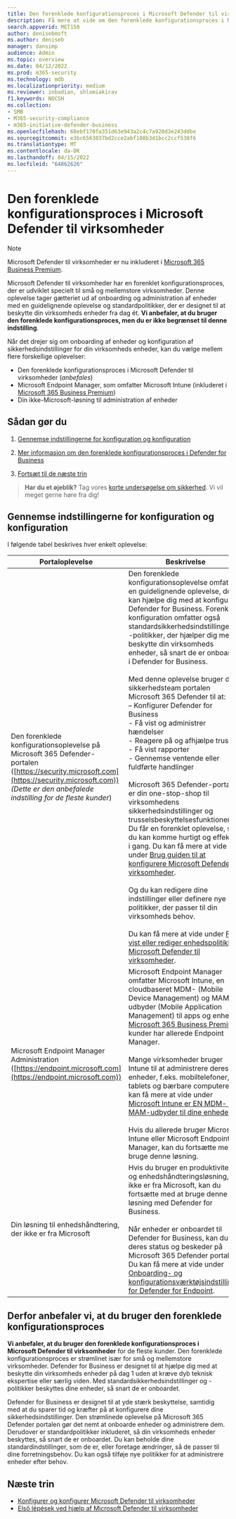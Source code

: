 ```yaml
---
title: Den forenklede konfigurationsproces i Microsoft Defender til virksomheder
description: Få mere at vide om den forenklede konfigurationsproces i Microsoft Defender til virksomheder
search.appverid: MET150
author: denisebmsft
ms.author: deniseb
manager: dansimp
audience: Admin
ms.topic: overview
ms.date: 04/12/2022
ms.prod: m365-security
ms.technology: mdb
ms.localizationpriority: medium
ms.reviewer: inbadian, shlomiakirav
f1.keywords: NOCSH
ms.collection:
- SMB
- M365-security-compliance
- m365-initiative-defender-business
ms.openlocfilehash: 68ebf170fa351d63e943a2c4c7a920d3e243ddbe
ms.sourcegitcommit: e3bc6563037bd2cce2abf108b3d1bcc2ccf538f6
ms.translationtype: MT
ms.contentlocale: da-DK
ms.lasthandoff: 04/15/2022
ms.locfileid: "64862626"
---
```

# <a name="the-simplified-configuration-process-in-microsoft-defender-for-business"></a>Den forenklede konfigurationsproces i Microsoft Defender til virksomheder

> [!NOTE]
> Microsoft Defender til virksomheder er nu inkluderet i [Microsoft 365 Business Premium](../../business-premium/index.md). 

Microsoft Defender til virksomheder har en forenklet konfigurationsproces, der er udviklet specielt til små og mellemstore virksomheder. Denne oplevelse tager gætteriet ud af onboarding og administration af enheder med en guidelignende oplevelse og standardpolitikker, der er designet til at beskytte din virksomheds enheder fra dag ét. **Vi anbefaler, at du bruger den forenklede konfigurationsproces, men du er ikke begrænset til denne indstilling**.

Når det drejer sig om onboarding af enheder og konfiguration af sikkerhedsindstillinger for din virksomheds enheder, kan du vælge mellem flere forskellige oplevelser: 

- Den forenklede konfigurationsproces i Microsoft Defender til virksomheder (*anbefales*) 
- Microsoft Endpoint Manager, som omfatter Microsoft Intune (inkluderet i [Microsoft 365 Business Premium](../../business-premium/index.md))
- Din ikke-Microsoft-løsning til administration af enheder 

## <a name="what-to-do"></a>Sådan gør du

1. [Gennemse indstillingerne for konfiguration og konfiguration](#review-your-setup-and-configuration-options)

2. [Mer informasjon om den forenklede konfigurationsproces i Defender for Business](#why-we-recommend-using-the-simplified-configuration-process)

3. [Fortsæt til de næste trin](#next-steps)

>
> **Har du et øjeblik?**
> Tag vores <a href="https://microsoft.qualtrics.com/jfe/form/SV_0JPjTPHGEWTQr4y" target="_blank">korte undersøgelse om sikkerhed</a>. Vi vil meget gerne høre fra dig!
>

## <a name="review-your-setup-and-configuration-options"></a>Gennemse indstillingerne for konfiguration og konfiguration

I følgende tabel beskrives hver enkelt oplevelse:

| Portaloplevelse  | Beskrivelse  |
|---------|---------|
| Den forenklede konfigurationsoplevelse på Microsoft 365 Defender-portalen ([https://security.microsoft.com](https://security.microsoft.com)) <br/>*(Dette er den anbefalede indstilling for de fleste kunder*)  | Den forenklede konfigurationsoplevelse omfatter en guidelignende oplevelse, der kan hjælpe dig med at konfigurere Defender for Business. Forenklet konfiguration omfatter også standardsikkerhedsindstillinger og -politikker, der hjælper dig med at beskytte din virksomheds enheder, så snart de er onboardet i Defender for Business. <br/><br/>Med denne oplevelse bruger dit sikkerhedsteam portalen Microsoft 365 Defender til at: <br/>– Konfigurer Defender for Business <br/>- Få vist og administrer hændelser<br/>- Reagere på og afhjælpe trusler<br/>- Få vist rapporter<br/>- Gennemse ventende eller fuldførte handlinger <br/><br/> Microsoft 365 Defender-portalen er din one-stop-shop til virksomhedens sikkerhedsindstillinger og trusselsbeskyttelsesfunktioner. Du får en forenklet oplevelse, så du kan komme hurtigt og effektivt i gang. Du kan få mere at vide under [Brug guiden til at konfigurere Microsoft Defender til virksomheder](mdb-use-wizard.md).<br/><br/>Og du kan redigere dine indstillinger eller definere nye politikker, der passer til din virksomheds behov.<br/><br/>Du kan få mere at vide under [Få vist eller rediger enhedspolitikker i Microsoft Defender til virksomheder](mdb-view-edit-policies.md). |
| Microsoft Endpoint Manager Administration ([https://endpoint.microsoft.com](https://endpoint.microsoft.com))  | Microsoft Endpoint Manager omfatter Microsoft Intune, en cloudbaseret MDM- (Mobile Device Management) og MAM-udbyder (Mobile Application Management) til apps og enheder. [Microsoft 365 Business Premium](../../business-premium/index.md) kunder har allerede Endpoint Manager. <br/><br/>Mange virksomheder bruger Intune til at administrere deres enheder, f.eks. mobiltelefoner, tablets og bærbare computere. Du kan få mere at vide under [Microsoft Intune er EN MDM- og MAM-udbyder til dine enheder](/mem/intune/fundamentals/what-is-intune). <br/><br/>Hvis du allerede bruger Microsoft Intune eller Microsoft Endpoint Manager, kan du fortsætte med at bruge denne løsning. |
| Din løsning til enhedshåndtering, der ikke er fra Microsoft  | Hvis du bruger en produktivitets- og enhedshåndteringsløsning, der ikke er fra Microsoft, kan du fortsætte med at bruge denne løsning med Defender for Business. <br/><br/>Når enheder er onboardet til Defender for Business, kan du se deres status og beskeder på Microsoft 365 Defender portalen. Du kan få mere at vide under [Onboarding- og konfigurationsværktøjsindstillinger for Defender for Endpoint](../defender-endpoint/onboard-configure.md). |


## <a name="why-we-recommend-using-the-simplified-configuration-process"></a>Derfor anbefaler vi, at du bruger den forenklede konfigurationsproces

**Vi anbefaler, at du bruger den forenklede konfigurationsproces i Microsoft Defender til virksomheder** for de fleste kunder. Den forenklede konfigurationsproces er strømlinet især for små og mellemstore virksomheder. Defender for Business er designet til at hjælpe dig med at beskytte din virksomheds enheder på dag 1 uden at kræve dyb teknisk ekspertise eller særlig viden. Med standardsikkerhedsindstillinger og -politikker beskyttes dine enheder, så snart de er onboardet.

Defender for Business er designet til at yde stærk beskyttelse, samtidig med at du sparer tid og kræfter på at konfigurere dine sikkerhedsindstillinger. Den strømlinede oplevelse på Microsoft 365 Defender portalen gør det nemt at onboarde enheder og administrere dem. Derudover er standardpolitikker inkluderet, så din virksomheds enheder beskyttes, så snart de er onboardet. Du kan beholde dine standardindstillinger, som de er, eller foretage ændringer, så de passer til dine forretningsbehov. Du kan også tilføje nye politikker for at administrere enheder efter behov.

## <a name="next-steps"></a>Næste trin

- [Konfigurer og konfigurer Microsoft Defender til virksomheder](mdb-setup-configuration.md)
- [Első lépések ved hjælp af Microsoft Defender til virksomheder](mdb-get-started.md)
